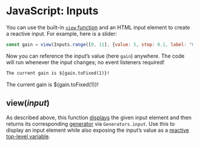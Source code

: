 # JavaScript: Inputs

You can use the built-in [`view` function](#view(input)) and an HTML input element to create a reactive input. For example, here is a slider:

```js echo
const gain = view(Inputs.range([0, 11], {value: 5, step: 0.1, label: "Gain"}));
```

Now you can reference the input’s value (here `gain`) anywhere. The code will run whenever the input changes; no event listeners required!

```md
The current gain is ${gain.toFixed(1)}!
```

The current gain is ${gain.toFixed(1)}!

## view(*input*)

As described above, this function [displays](./display) the given input element and then returns its corresponding [generator](./generators) via `Generators.input`. Use this to display an input element while also exposing the input’s value as a [reactive top-level variable](./reactivity).

